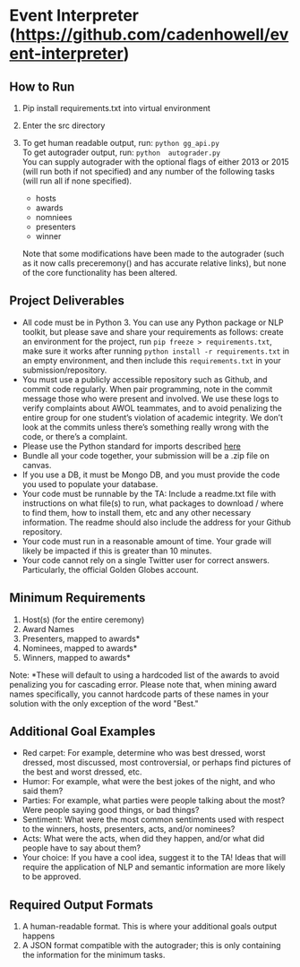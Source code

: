 # Event Interpreter (https://github.com/cadenhowell/event-interpreter)
## How to Run
1) Pip install requirements.txt into virtual environment
2) Enter the src directory
3) To get human readable output, run: `python gg_api.py`<br>
To get autograder output, run: `python  autograder.py`<br>
    You can supply autograder with the optional flags of either 2013 or 2015 (will run both if not specified) and any number of the following tasks (will run all if none specified).
    - hosts
    - awards
    - nomniees
    - presenters
    - winner

    Note that some modifications have been made to the autograder (such as it now calls preceremony() and has accurate relative links), but none of the core functionality has been altered.

## Project Deliverables

- All code must be in Python 3. You can use any Python package or NLP toolkit, but please save and share your requirements as follows: create an environment for the project, run `pip freeze > requirements.txt`, make sure it works after running `python install -r requirements.txt` in an empty environment, and then include this `requirements.txt` in your submission/repository.
- You must use a publicly accessible repository such as Github, and commit code regularly. When pair programming, note in the commit message those who were present and involved. We use these logs to verify complaints about AWOL teammates, and to avoid penalizing the entire group for one student’s violation of academic integrity. We don’t look at the commits unless there’s something really wrong with the code, or there’s a complaint.
- Please use the Python standard for imports described [here](https://www.python.org/dev/peps/pep-0008/#imports)
- Bundle all your code together, your submission will be a .zip file on canvas.
- If you use a DB, it must be Mongo DB, and you must provide the code you used to populate your database.
- Your code must be runnable by the TA: Include a readme.txt file with instructions on what file(s) to run, what packages to download / where to find them, how to install them, etc and any other necessary information. The readme should also include the address for your Github repository.
- Your code must run in a reasonable amount of time. Your grade will likely be impacted if this is greater than 10 minutes.
- Your code cannot rely on a single Twitter user for correct answers. Particularly, the official Golden Globes account.

## Minimum Requirements

1. Host(s) (for the entire ceremony)
2. Award Names
3. Presenters, mapped to awards*
4. Nominees, mapped to awards*
5. Winners, mapped to awards*

Note: *These will default to using a hardcoded list of the awards to avoid penalizing you for cascading error. Please note that, when mining award names specifically, you cannot hardcode parts of these names in your solution with the only exception of the word "Best."

## Additional Goal Examples

- Red carpet: For example, determine who was best dressed, worst dressed, most discussed, most controversial, or perhaps find pictures of the best and worst dressed, etc.
- Humor: For example, what were the best jokes of the night, and who said them?
- Parties: For example, what parties were people talking about the most? Were people saying good things, or bad things?
- Sentiment: What were the most common sentiments used with respect to the winners, hosts, presenters, acts, and/or nominees?
- Acts: What were the acts, when did they happen, and/or what did people have to say about them?
- Your choice: If you have a cool idea, suggest it to the TA! Ideas that will require the application of NLP and semantic information are more likely to be approved.

## Required Output Formats

1. A human-readable format. This is where your additional goals output happens
2. A JSON format compatible with the autograder; this is only containing the information for the minimum tasks.

